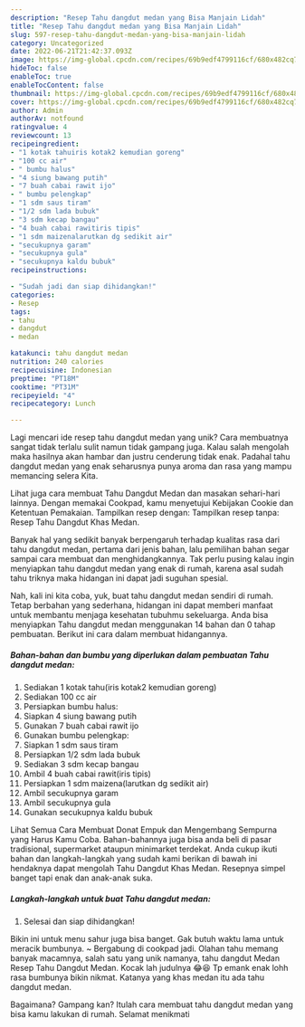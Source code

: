 ```yaml
---
description: "Resep Tahu dangdut medan yang Bisa Manjain Lidah"
title: "Resep Tahu dangdut medan yang Bisa Manjain Lidah"
slug: 597-resep-tahu-dangdut-medan-yang-bisa-manjain-lidah
category: Uncategorized
date: 2022-06-21T21:42:37.093Z
image: https://img-global.cpcdn.com/recipes/69b9edf4799116cf/680x482cq70/tahu-dangdut-medan-foto-resep-utama.jpg
hideToc: false
enableToc: true
enableTocContent: false
thumbnail: https://img-global.cpcdn.com/recipes/69b9edf4799116cf/680x482cq70/tahu-dangdut-medan-foto-resep-utama.jpg
cover: https://img-global.cpcdn.com/recipes/69b9edf4799116cf/680x482cq70/tahu-dangdut-medan-foto-resep-utama.jpg
author: Admin
authorAv: notfound
ratingvalue: 4
reviewcount: 13
recipeingredient:
- "1 kotak tahuiris kotak2 kemudian goreng"
- "100 cc air"
- " bumbu halus"
- "4 siung bawang putih"
- "7 buah cabai rawit ijo"
- " bumbu pelengkap"
- "1 sdm saus tiram"
- "1/2 sdm lada bubuk"
- "3 sdm kecap bangau"
- "4 buah cabai rawitiris tipis"
- "1 sdm maizenalarutkan dg sedikit air"
- "secukupnya garam"
- "secukupnya gula"
- "secukupnya kaldu bubuk"
recipeinstructions:

- "Sudah jadi dan siap dihidangkan!"
categories:
- Resep
tags:
- tahu
- dangdut
- medan

katakunci: tahu dangdut medan 
nutrition: 240 calories
recipecuisine: Indonesian
preptime: "PT18M"
cooktime: "PT31M"
recipeyield: "4"
recipecategory: Lunch

---
```





Lagi mencari ide resep tahu dangdut medan yang unik? Cara membuatnya sangat tidak terlalu sulit namun tidak gampang juga. Kalau salah mengolah maka hasilnya akan hambar dan justru cenderung tidak enak. Padahal tahu dangdut medan yang enak seharusnya punya aroma dan rasa yang mampu memancing selera Kita.





Lihat juga cara membuat Tahu Dangdut Medan dan masakan sehari-hari lainnya. Dengan memakai Cookpad, kamu menyetujui Kebijakan Cookie dan Ketentuan Pemakaian. Tampilkan resep dengan: Tampilkan resep tanpa: Resep Tahu Dangdut Khas Medan.

Banyak hal yang sedikit banyak berpengaruh terhadap kualitas rasa dari tahu dangdut medan, pertama dari jenis bahan, lalu pemilihan bahan segar sampai cara membuat dan menghidangkannya. Tak perlu pusing kalau ingin menyiapkan tahu dangdut medan yang enak di rumah, karena asal sudah tahu triknya maka hidangan ini dapat jadi suguhan spesial.






Nah, kali ini kita coba, yuk, buat tahu dangdut medan sendiri di rumah. Tetap berbahan yang sederhana, hidangan ini dapat memberi manfaat untuk membantu menjaga kesehatan tubuhmu sekeluarga. Anda bisa menyiapkan Tahu dangdut medan menggunakan 14 bahan dan 0 tahap pembuatan. Berikut ini cara dalam membuat hidangannya.

<!--inarticleads1-->

##### Bahan-bahan dan bumbu yang diperlukan dalam pembuatan Tahu dangdut medan:

1. Sediakan 1 kotak tahu(iris kotak2 kemudian goreng)
1. Sediakan 100 cc air
1. Persiapkan  bumbu halus:
1. Siapkan 4 siung bawang putih
1. Gunakan 7 buah cabai rawit ijo
1. Gunakan  bumbu pelengkap:
1. Siapkan 1 sdm saus tiram
1. Persiapkan 1/2 sdm lada bubuk
1. Sediakan 3 sdm kecap bangau
1. Ambil 4 buah cabai rawit(iris tipis)
1. Persiapkan 1 sdm maizena(larutkan dg sedikit air)
1. Ambil secukupnya garam
1. Ambil secukupnya gula
1. Gunakan secukupnya kaldu bubuk


Lihat Semua Cara Membuat Donat Empuk dan Mengembang Sempurna yang Harus Kamu Coba. Bahan-bahannya juga bisa anda beli di pasar tradisional, supermarket ataupun minimarket terdekat. Anda cukup ikuti bahan dan langkah-langkah yang sudah kami berikan di bawah ini hendaknya dapat mengolah Tahu Dangdut Khas Medan. Resepnya simpel banget tapi enak dan anak-anak suka. 

<!--inarticleads2-->

##### Langkah-langkah untuk buat Tahu dangdut medan:


1. Selesai dan siap dihidangkan!

Bikin ini untuk menu sahur juga bisa banget. Gak butuh waktu lama untuk meracik bumbunya. ~ Bergabung di cookpad jadi. Olahan tahu memang banyak macamnya, salah satu yang unik namanya, tahu dangdut Medan Resep Tahu Dangdut Medan. Kocak lah judulnya 😂😆 Tp emank enak lohh rasa bumbunya bikin nikmat. Katanya yang khas medan itu ada tahu dangdut medan. 

Bagaimana? Gampang kan? Itulah cara membuat tahu dangdut medan yang bisa kamu lakukan di rumah. Selamat menikmati
